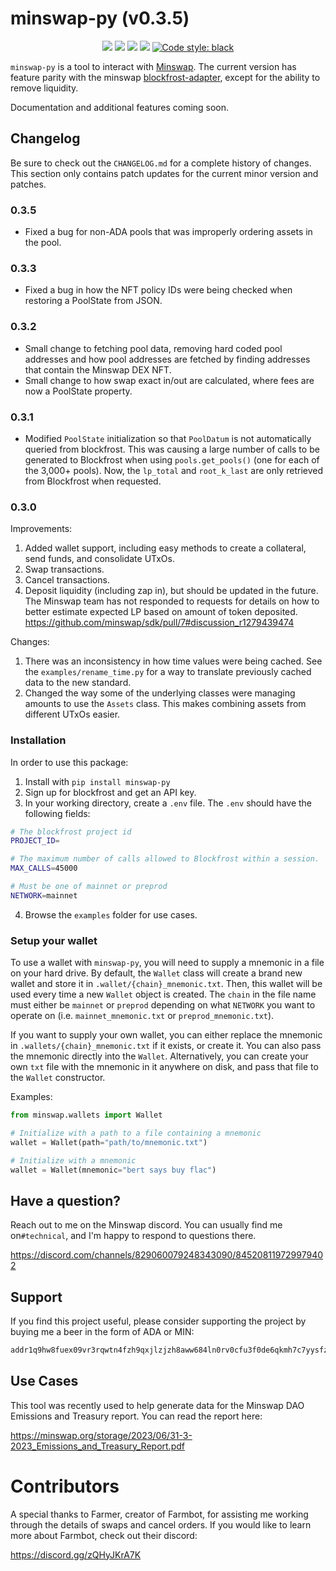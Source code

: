 # minswap-py (v0.3.5)
<p align="center">
    <img src="https://img.shields.io/pypi/status/minswap-py?style=flat-square" />
    <img src="https://img.shields.io/pypi/dm/minswap-py?style=flat-square" />
    <img src="https://img.shields.io/pypi/l/minswap-py?style=flat-square"/>
    <img src="https://img.shields.io/pypi/v/minswap-py?style=flat-square"/>
    <a href="https://github.com/psf/black"><img alt="Code style: black" src="https://img.shields.io/badge/code%20style-black-000000.svg"></a>
</p>

`minswap-py` is a tool to interact with [Minswap](https://minswap.org/).  The current version has feature parity with the minswap [blockfrost-adapter](https://github.com/minswap/sdk), except for the ability to remove liquidity.

Documentation and additional features coming soon.


## Changelog

Be sure to check out the `CHANGELOG.md` for a complete history of changes. This section
only contains patch updates for the current minor version and patches.

### 0.3.5

* Fixed a bug for non-ADA pools that was improperly ordering assets in the pool.

### 0.3.3

* Fixed a bug in how the NFT policy IDs were being checked when restoring a PoolState from JSON.

### 0.3.2

* Small change to fetching pool data, removing hard coded pool addresses and how pool addresses are fetched by finding addresses that contain the Minswap DEX NFT.
* Small change to how swap exact in/out are calculated, where fees are now a PoolState property.

### 0.3.1

* Modified `PoolState` initialization so that `PoolDatum` is not automatically queried from blockfrost. This was causing a large number of calls to be generated to Blockfrost when using `pools.get_pools()` (one for each of the 3,000+ pools). Now, the `lp_total` and `root_k_last` are only retrieved from Blockfrost when requested.

### 0.3.0

Improvements:
1. Added wallet support, including easy methods to create a collateral, send funds, and consolidate UTxOs.
2. Swap transactions.
3. Cancel transactions.
4. Deposit liquidity (including zap in), but should be updated in the future. The Minswap team has not responded to requests for details on how to better estimate expected LP based on amount of token deposited.
https://github.com/minswap/sdk/pull/7#discussion_r1279439474

Changes:
1. There was an inconsistency in how time values were being cached. See the `examples/rename_time.py` for a way to translate previously cached data to the new standard.
2. Changed the way some of the underlying classes were managing amounts to use the `Assets` class. This makes combining assets from different UTxOs easier.

### Installation

In order to use this package:
1. Install with `pip install minswap-py`
2. Sign up for blockfrost and get an API key.
3. In your working directory, create a `.env` file. The `.env` should have the following fields:
```bash
# The blockfrost project id
PROJECT_ID=

# The maximum number of calls allowed to Blockfrost within a session.
MAX_CALLS=45000

# Must be one of mainnet or preprod
NETWORK=mainnet
```
4. Browse the `examples` folder for use cases.

### Setup your wallet

To use a wallet with `minswap-py`, you will need to supply a mnemonic in a file on your
hard drive. By default, the `Wallet` class will create a brand new wallet and store it
in `.wallet/{chain}_mnemonic.txt`. Then, this wallet will be used every time a new
`Wallet` object is created. The `chain` in the file name must either be `mainnet` or
`preprod` depending on what `NETWORK` you want to operate on (i.e.
`mainnet_mnemonic.txt` or `preprod_mnemonic.txt`).

If you want to supply your own wallet, you can either replace the mnemonic in
`.wallets/{chain}_mnemonic.txt` if it exists, or create it. You can also pass the
mnemonic directly into the `Wallet`. Alternatively, you can create your own `txt` file
with the mnemonic in it anywhere on disk, and pass that file to the `Wallet`
constructor.

Examples:
```python
from minswap.wallets import Wallet

# Initialize with a path to a file containing a mnemonic
wallet = Wallet(path="path/to/mnemonic.txt")

# Initialize with a mnemonic
wallet = Wallet(mnemonic="bert says buy flac")
```

## Have a question?

Reach out to me on the Minswap discord. You can usually find me on`#technical`, and I'm happy to respond to questions there.

https://discord.com/channels/829060079248343090/845208119729979402

## Support

If you find this project useful, please consider supporting the project by buying me a
beer in the form of ADA or MIN:

```bash
addr1q9hw8fuex09vr3rqwtn4fzh9qxjlzjzh8aww684ln0rv0cfu3f0de6qkmh7c7yysfz808978wwe6ll30wu8l3cgvgdjqa7egnl
```

## Use Cases

This tool was recently used to help generate data for the Minswap DAO Emissions and
Treasury report. You can read the report here:

https://minswap.org/storage/2023/06/31-3-2023_Emissions_and_Treasury_Report.pdf

# Contributors

A special thanks to Farmer, creator of Farmbot, for assisting me working through the
details of swaps and cancel orders. If you would like to learn more about Farmbot,
check out their discord:

https://discord.gg/zQHyJKrA7K

